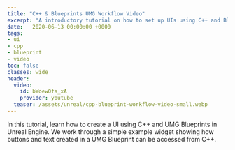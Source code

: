 ```yaml
---
title: "C++ & Blueprints UMG Workflow Video"
excerpt: "A introductory tutorial on how to set up UIs using C++ and Blueprints."
date:   2020-06-13 00:00:00 +0000
tags:
- ui
- cpp
- blueprint
- video
toc: false
classes: wide
header:
  video:
    id: bWoew0fa_xA
    provider: youtube
  teaser: /assets/unreal/cpp-blueprint-workflow-video-small.webp
---
```


In this tutorial, learn how to create a UI using C++ and UMG Blueprints in Unreal Engine. We work through a simple example widget showing how buttons and text created in a UMG Blueprint can be accessed from C++.

